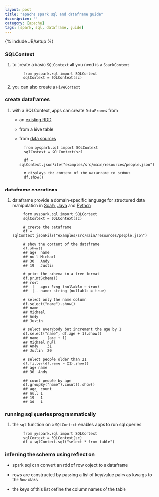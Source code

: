 ```yaml
---
layout: post
title: "apache spark sql and dataframe guide"
description: ""
category: [apache]
tags: [spark, sql, dataframe, guide]
---
```

{% include JB/setup %}


### SQLContext

1. to create a basic `SQLContext` all you need is a `SparkContext`

			from pyspark.sql import SQLContext
			sqlContext = SQLContext(sc)

1. you can also create a `HiveContext`

### create dataframes

1. with a SQLContext, apps can create `DataFrame`s from

	* an [existing RDD](https://spark.apache.org/docs/1.3.0/sql-programming-guide.html#interoperating-with-rdds)

	* from a hive table

	* from [data sources](https://spark.apache.org/docs/1.3.0/sql-programming-guide.html#data-sources)

			from pyspark.sql import SQLContext
			sqlContext = SQLContext(sc)

			df = sqlContext.jsonFile("examples/src/main/resources/people.json")

			# displays the content of the DataFrame to stdout
			df.show()

### dataframe operations

1. dataframe provide a domain-specific language for structured data manipulation in [Scala](https://spark.apache.org/docs/1.3.0/api/scala/index.html#org.apache.spark.sql.DataFrame), [Java](https://spark.apache.org/docs/1.3.0/api/java/index.html?org/apache/spark/sql/DataFrame.html) and [Python](https://spark.apache.org/docs/1.3.0/api/python/pyspark.sql.html#pyspark.sql.DataFrame)

			form pyspark.sql import SQLContext
			sqlContext = SQLContext(sc)

			# create the dataframe
			df = sqlContext.jsonFile("examples/src/main/resources/people.json")

			# show the content of the dataframe
			df.show()
			## age  name
			## null Michael
			## 30   Andy
			## 19   Justin

			# print the schema in a tree format
			df.printSchema()
			## root
			##  |-- age: long (nullable = true)
			##  |-- name: string (nullable = true)

			# select only the name column
			df.select("name").show()
			## name
			## Michael
			## Andy
			## Justin

			# select everybody but increment the age by 1
			df.select("name", df.age + 1).show()
			## name    (age + 1)
			## Michael null
			## Andy    31
			## Justin  20

			# select people older than 21
			df.filter(df.name > 21).show()
			## age name
			## 30  Andy

			## count people by age
			df.groupBy("name").count().show()
			## age  count
			## null 1
			## 19   1
			## 30   1

### running sql queries programmatically

1. the `sql` function on a `SQLContext` enables apps to run sql queries

			from pyspark.sql import SQLContext
			sqlContext = SQLContext(sc)
			df = sqlContext.sql("select * from table")

### inferring the schema using reflection

* spark sql can convert an rdd of row object to a dataframe

* rows are constructed by passing a list of key/value pairs as kwargs to the `Row` class

* the keys of this list define the column names of the table